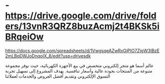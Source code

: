 # - https://drive.google.com/drive/folders/13vnR3QRZ8buzAcmj2t4BKSk5iBRqeiOw

https://docs.google.com/spreadsheets/d/1VwgsqeAZwRxGjPIO7ZjgW3IBzE2mLBqDWJoDnqoIX_8/edit?usp=drivesdk

عالم أسما هو متجر إلكتروني متخصص في بيع الأجهزة الكهربائية، حيث نوفر مجموعة متنوعة من المنتجات بجودة عالية وأسعار تنافسية. يهدف المشروع إلى تسهيل تجربة التسوق الإلكتروني وتقديم أفضل العروض والخدمات لعملائنا
